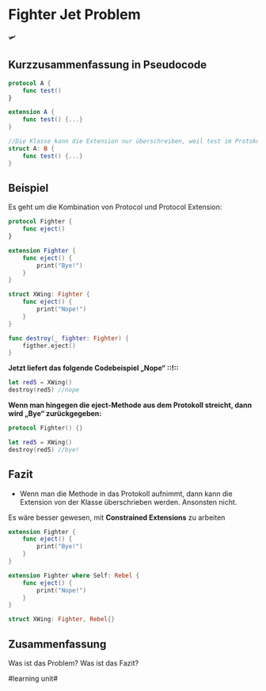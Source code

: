 # Fighter Jet Problem
🛩️

## Kurzzusammenfassung in Pseudocode

```swift
protocol A {
	func test()
}

extension A {
	func test() {...}
}

//Die Klasse kann die Extension nur überschreiben, weil test im Protokoll definiert ist.
struct A: B {
	func test() {...}
}
```

## Beispiel
Es geht um die Kombination von Protocol und Protocol Extension:

```swift
protocol Fighter {
	func eject()
}

extension Fighter {
	func eject() {
		print("Bye!")
	}
}

struct XWing: Fighter {
	func eject() {
		print("Nope!")
	}
}

func destroy(_ fighter: Fighter) {
	figther.eject()
}
```

**Jetzt liefert das folgende Codebeispiel „Nope“ ::!::**

```swift
let red5 = XWing()
destroy(red5) //nope
```

**Wenn man hingegen die eject-Methode aus dem Protokoll streicht, dann wird „Bye“ zurückgegeben:**

```swift
protocol Fighter() {}
```

```swift
let red5 = XWing()
destroy(red5) //bye!
```


## Fazit
- Wenn man die Methode in das Protokoll aufnimmt, dann kann die Extension von der Klasse überschrieben werden. Ansonsten nicht.

Es wäre besser gewesen, mit **Constrained Extensions** zu arbeiten


```swift
extension Fighter {
	func eject() {
		print("Bye!")
	}
}

extension Fighter where Self: Rebel {
	func eject() {
		print("Nope!")
	}
}

struct XWing: Fighter, Rebel{}
```



## Zusammenfassung
Was ist das Problem?
Was ist das Fazit?



#learning unit#